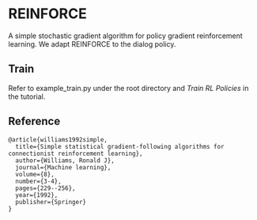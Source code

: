 # REINFORCE

A simple stochastic gradient algorithm for policy gradient reinforcement learning. We adapt REINFORCE to the dialog policy.

## Train

Refer to example_train.py under the root directory and *Train RL Policies* in the tutorial.

## Reference

```
@article{williams1992simple,
  title={Simple statistical gradient-following algorithms for connectionist reinforcement learning},
  author={Williams, Ronald J},
  journal={Machine learning},
  volume={8},
  number={3-4},
  pages={229--256},
  year={1992},
  publisher={Springer}
}
```